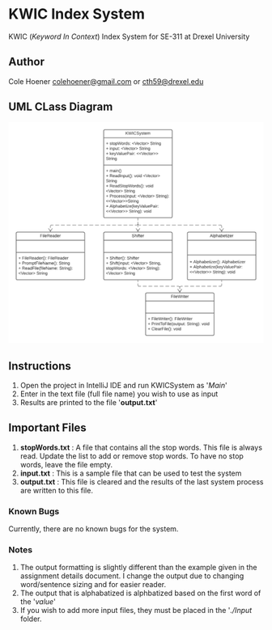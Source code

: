 # KWIC Index System
KWIC (*Keyword In Context*) Index System for SE-311 at Drexel University

## Author
Cole Hoener
colehoener@gmail.com or cth59@drexel.edu

## UML CLass Diagram
<div align="center">
    <img src="UMLClassDiagram.png" alt="Class Diagram" width="900" height="auto">
 </div>

## Instructions

1. Open the project in IntelliJ IDE and run KWICSystem as '*Main*'
2. Enter in the text file (full file name) you wish to use as input
3. Results are printed to the file '**output.txt**'

## Important Files
1. **stopWords.txt** : A file that contains all the stop words. This file is always read. Update the list to add or remove stop words. To have no stop words, leave the file empty.
2. **input.txt** : This is a sample file that can be used to test the system
3. **output.txt** : This file is cleared and the results of the last system process are written to this file.

### Known Bugs
Currently, there are no known bugs for the system.

### Notes
1. The output formatting is slightly different than the example given in the assignment details document. I change the output due to changing word/sentence sizing and for easier reader.
2. The output that is alphabatized is alphbatized based on the first word of the '*value*'
3. If you wish to add more input files, they must be placed in the '*./Input* folder.
